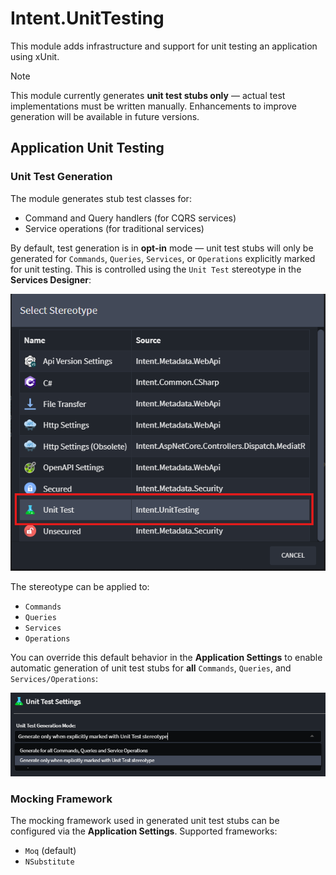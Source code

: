 # Intent.UnitTesting

This module adds infrastructure and support for unit testing an application using xUnit.

> [!NOTE]
>
> This module currently generates **unit test stubs only** — actual test implementations must be written manually. Enhancements to improve generation will be available in future versions.

## Application Unit Testing

### Unit Test Generation

The module generates stub test classes for:

- Command and Query handlers (for CQRS services)
- Service operations (for traditional services)

By default, test generation is in **opt-in** mode — unit test stubs will only be generated for `Commands`, `Queries`, `Services`, or `Operations` explicitly marked for unit testing. This is controlled using the `Unit Test` stereotype in the **Services Designer**:

![Unit Test Stereotype](images/unit-test-stereotype.png)

The stereotype can be applied to:

- `Commands`
- `Queries`
- `Services`
- `Operations`

You can override this default behavior in the **Application Settings** to enable automatic generation of unit test stubs for **all** `Commands`, `Queries`, and `Services/Operations`:

![Unit Test Stereotype](images/unit-test-generation-mode.png)

### Mocking Framework

The mocking framework used in generated unit test stubs can be configured via the **Application Settings**. Supported frameworks:

- `Moq` (default)
- `NSubstitute`

